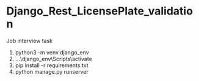 # Django_Rest_LicensePlate_validation
Job interview task


1.  python3 -m venv django_env
2. ...\django_env\Scripts\activate
3.  pip install -r requirements.txt
4.  python manage.py runserver
